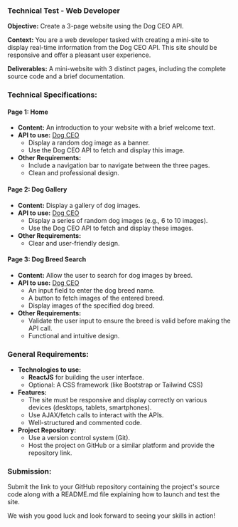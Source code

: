 ### Technical Test - Web Developer

**Objective:** Create a 3-page website using the Dog CEO API.

**Context:**
You are a web developer tasked with creating a mini-site to display real-time information from the Dog CEO API. This site should be responsive and offer a pleasant user experience.

**Deliverables:**
A mini-website with 3 distinct pages, including the complete source code and a brief documentation.

### Technical Specifications:

#### Page 1: Home
- **Content:** An introduction to your website with a brief welcome text.
- **API to use:** [Dog CEO](https://dog.ceo/dog-api/)
  - Display a random dog image as a banner.
  - Use the Dog CEO API to fetch and display this image.
- **Other Requirements:**
  - Include a navigation bar to navigate between the three pages.
  - Clean and professional design.

#### Page 2: Dog Gallery
- **Content:** Display a gallery of dog images.
- **API to use:** [Dog CEO](https://dog.ceo/dog-api/)
  - Display a series of random dog images (e.g., 6 to 10 images).
  - Use the Dog CEO API to fetch and display these images.
- **Other Requirements:**
  - Clear and user-friendly design.

#### Page 3: Dog Breed Search
- **Content:** Allow the user to search for dog images by breed.
- **API to use:** [Dog CEO](https://dog.ceo/dog-api/)
  - An input field to enter the dog breed name.
  - A button to fetch images of the entered breed.
  - Display images of the specified dog breed.
- **Other Requirements:**
  - Validate the user input to ensure the breed is valid before making the API call.
  - Functional and intuitive design.

### General Requirements:
- **Technologies to use:**
  - **ReactJS** for building the user interface.
  - Optional: A CSS framework (like Bootstrap or Tailwind CSS)
- **Features:**
  - The site must be responsive and display correctly on various devices (desktops, tablets, smartphones).
  - Use AJAX/fetch calls to interact with the APIs.
  - Well-structured and commented code.
- **Project Repository:**
  - Use a version control system (Git).
  - Host the project on GitHub or a similar platform and provide the repository link.

### Submission:
Submit the link to your GitHub repository containing the project's source code along with a README.md file explaining how to launch and test the site.

We wish you good luck and look forward to seeing your skills in action!